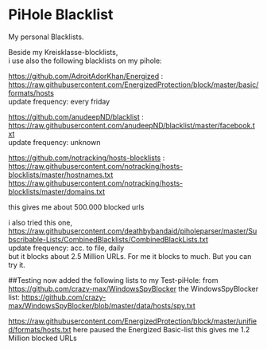 # PiHole Blacklist

My personal Blacklists.


Beside my Kreisklasse-blocklists,  
i use also the following blacklists on my pihole:

https://github.com/AdroitAdorKhan/Energized :  
https://raw.githubusercontent.com/EnergizedProtection/block/master/basic/formats/hosts  
update frequency: every friday

https://github.com/anudeepND/blacklist :  
https://raw.githubusercontent.com/anudeepND/blacklist/master/facebook.txt  
update frequency: unknown


https://github.com/notracking/hosts-blocklists :  
https://raw.githubusercontent.com/notracking/hosts-blocklists/master/hostnames.txt  
https://raw.githubusercontent.com/notracking/hosts-blocklists/master/domains.txt  
  
this gives me about 500.000 blocked urls


i also tried this one,  
https://raw.githubusercontent.com/deathbybandaid/piholeparser/master/Subscribable-Lists/CombinedBlacklists/CombinedBlackLists.txt  
update frequency: acc. to file, daily  
but it blocks about 2.5 Million URLs. For me it blocks to much. But you can try it.

##Testing
now added the following lists to my Test-piHole:
from https://github.com/crazy-max/WindowsSpyBlocker the WindowsSpyBlocker list:
https://github.com/crazy-max/WindowsSpyBlocker/blob/master/data/hosts/spy.txt

https://raw.githubusercontent.com/EnergizedProtection/block/master/unified/formats/hosts.txt
here paused the Energized Basic-list
this gives me 1.2 Million blocked URLs



